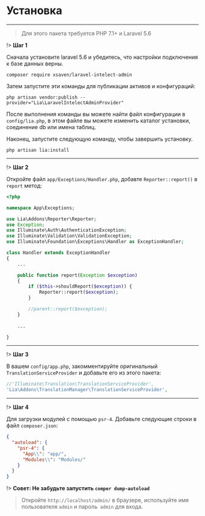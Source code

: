 # Установка #
------------
> Для этого пакета требуется PHP 7.1+ и Laravel 5.6

!> **Шаг 1**

Сначала установите laravel 5.6 и убедитесь, что настройки подключения к базе данных верны.

```
composer require xsaven/laravel-intelect-admin
```

Затем запустите эти команды для публикации активов и конфигураций:
```
php artisan vendor:publish --provider="Lia\LaravelIntelectAdminProvider"
```
После выполнения команды вы можете найти файл конфигурации в `config/lia.php`, в этом файле вы можете изменить каталог установки, соединение db или имена таблиц.

Наконец, запустите следующую команду, чтобы завершить установку. 
```
php artisan lia:install
```

------------

!> **Шаг 2**

Откройте файл `app/Exceptions/Handler.php`, добавте `Reporter::report()` в `report` метод:
```php
<?php

namespace App\Exceptions;

use Lia\Addons\Reporter\Reporter;
use Exception;
use Illuminate\Auth\AuthenticationException;
use Illuminate\Validation\ValidationException;
use Illuminate\Foundation\Exceptions\Handler as ExceptionHandler;

class Handler extends ExceptionHandler
{
    ...

    public function report(Exception $exception)
    {
        if ($this->shouldReport($exception)) {
            Reporter::report($exception);
        }

        //parent::report($exception);
    }
    
    ...

}
```

------------

!> **Шаг 3**

В вашем `config/app.php`, закомментируйте оригинальный` TranslationServiceProvider` и добавьте его из этого пакета:
```php
//'Illuminate\Translation\TranslationServiceProvider',
'Lia\Addons\TranslationManager\TranslationServiceProvider',
```

------------

!> **Шаг 4**

Для загрузки модулей с помощью `psr-4`. Добавьте следующие строки в файл `composer.json`:

``` json
{
  "autoload": {
    "psr-4": {
      "App\\": "app/",
      "Modules\\": "Modules/"
    }
  }
}
```

!> **Совет: Не забудьте запустить `comper dump-autoload`**

>Откройте `http://localhost/admin/` в браузере, используйте имя пользователя `admin` и пароль` admin` для входа.